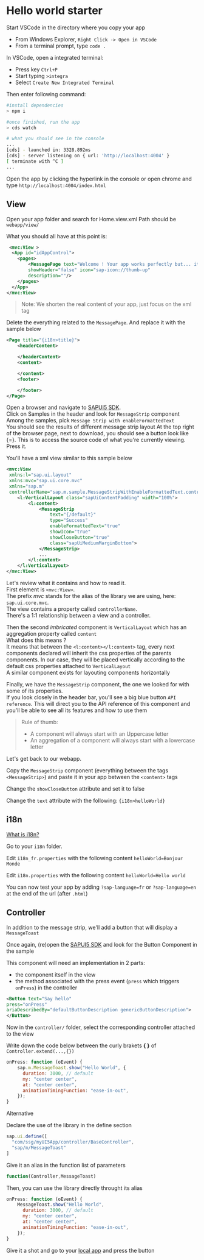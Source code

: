 # Hello world starter

Start VSCode in the directory where you copy your app

- From Windows Explorer, `Right Click -> Open in VSCode`
- From a terminal prompt, type `code .`

In VSCode, open a integrated terminal:

- Press key `Ctrl+P`
- Start typing `>integra`
- Select `Create New Integrated Terminal`

Then enter following command:

```sh
#install dependencies
> npm i

#once finished, run the app
> cds watch

# what you should see in the console
...
[cds] - launched in: 3328.892ms
[cds] - server listening on { url: 'http://localhost:4004' }
[ terminate with ^C ]
...
```

Open the app by clicking the hyperlink in the console or open chrome and type
`http://localhost:4004/index.html`

## View

Open your app folder and search for Home.view.xml
Path should be `webapp/view/`

What you should all have at this point is:

```xml
 <mvc:View >
  <App id="idAppControl">
    <pages>
        <MessagePage text="Welcome ! Your app works perfectly but... it is just empty"
        showHeader="false" icon="sap-icon://thumb-up"
        description=""/>
    </pages>
  </App>
</mvc:View>
```

>Note: We shorten the real content of your app, just focus on the xml tag

Delete the everything related to the `MessagePage`.
And replace it with the sample below

```xml
<Page title="{i18n>title}">
    <headerContent>

    </headerContent>
    <content>

    </content>
    <footer>

    </footer>
</Page>
```

Open a browser and navigate to [SAPUI5 SDK].  
Click on Samples in the header and look for `MessageStrip` component  
Among the samples, pick `Message Strip with enableFormattedText`  
You should see the results of different message strip layout
At the top right of the browser page, next to download, you should see a button look like {=}.
This is to access the source code of what you're currently viewing.
Press it.

You'll have a xml view similar to this sample below  

```xml
<mvc:View
 xmlns:l="sap.ui.layout"
 xmlns:mvc="sap.ui.core.mvc"
 xmlns="sap.m"
 controllerName="sap.m.sample.MessageStripWithEnableFormattedText.controller.MessageStripWithEnableFormattedText">
    <l:VerticalLayout class="sapUiContentPadding" width="100%">
        <l:content>
            <MessageStrip
                text="{/default}"
                type="Success"
                enableFormattedText="true"
                showIcon="true"
                showCloseButton="true"
                class="sapUiMediumMarginBottom">
            </MessageStrip>
            ...
        </l:content>
    </l:VerticalLayout>
</mvc:View>
```

Let's review what it contains and how to read it.  
First element is `<mvc:View>`.  
The prefix _mvc_ stands for the alias of the library we are using, here: `sap.ui.core.mvc`.  
The view contains a property called `controllerName`.  
There's a 1:1 relationship between a view and a controller.  

Then the second *imbricated* component is `VerticalLayout` which has an aggregation property called `content`  
What does this means ?  
It means that between the `<l:content></l:content>` tag, every next components declared will inherit the css properties of the parents components. In our case, they will be placed vertically according to the default css properties attached to `VerticalLayout`  
A similar component exists for layouting components horizontally  

Finally, we have the `MessageStrip` component, the one we looked for with some of its properties.  
If you look closely in the header bar, you'll see a big blue button `API reference`. This will direct you to the API reference of this component and you'll be able to see all its features and how to use them  

>Rule of thumb:
>
> - A component will always start with an Uppercase letter
> - An aggregation of a component will always start with a lowercase letter

Let's get back to our webapp.

Copy the `MessageStrip` component (everything between the tags `<MessageStrip>`) and paste it in your app between the `<content>` tags

Change the `showCloseButton` attribute and set it to false

Change the `text` attribute with the following:
`{i18n>helloWorld}`

## i18n

[What is i18n?](https://inui.io/sap-ui5-ultimate-guide-internalization-i18n/)

Go to your `i18n` folder.

Edit `i18n_fr.properties` with the following content
`helloWorld=Bonjour Monde`

Edit `i18n.properties` with the following content
`helloWorld=Hello world`

You can now test your app by adding `?sap-language=fr` or `?sap-language=en` at the end of the url (after `.html`)

## Controller

In addition to the message strip, we'll add a button that will display a `MessageToast`

Once again, (re)open the [SAPUI5 SDK] and look for the Button Component in the sample

This component will need an implementation in 2 parts:

- the component itself in the view
- the method associated with the press event (`press` which triggers `onPress`) in the controller

```xml
<Button text="Say hello"
press="onPress"
ariaDescribedBy="defaultButtonDescription genericButtonDescription">
</Button>
```

Now in the `controller/` folder, select the corresponding controller attached to the view

Write down the code below between the curly brakets **{ }** of `Controller.extend(...,{})`

```js
onPress: function (oEvent) {
    sap.m.MessageToast.show("Hello World", {
      duration: 3000, // default
      my: "center center",
      at: "center center",
      animationTimingFunction: "ease-in-out",
    });
}
```

Alternative

Declare the use of the library in the define section

```js
sap.ui.define([
  "com/ssg/myUI5App/controller/BaseController",
  "sap/m/MessageToast"
]
```

Give it an alias in the function list of parameters

```js
function(Controller,MessageToast)
```

Then, you can use the library directly throught its alias

```js
onPress: function (oEvent) {
    MessageToast.show("Hello World",
      duration: 3000, // default
      my: "center center",
      at: "center center",
      animationTimingFunction: "ease-in-out",
    });
}
```

Give it a shot and go to your [local app](http://localhost:4000/index.html) and press the button

[SAPUI5 SDK]:(https://sapui5.hana.ondemand.com/)

